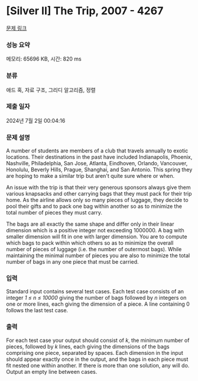 # [Silver II] The Trip, 2007 - 4267 

[문제 링크](https://www.acmicpc.net/problem/4267) 

### 성능 요약

메모리: 65696 KB, 시간: 820 ms

### 분류

애드 혹, 자료 구조, 그리디 알고리즘, 정렬

### 제출 일자

2024년 7월 2일 00:04:16

### 문제 설명

<p>A number of students are members of a club that travels annually to exotic locations. Their destinations in the past have included Indianapolis, Phoenix, Nashville, Philadelphia, San Jose, Atlanta, Eindhoven, Orlando, Vancouver, Honolulu, Beverly Hills, Prague, Shanghai, and San Antonio. This spring they are hoping to make a similar trip but aren't quite sure where or when.</p>

<p>An issue with the trip is that their very generous sponsors always give them various knapsacks and other carrying bags that they must pack for their trip home. As the airline allows only so many pieces of luggage, they decide to pool their gifts and to pack one bag within another so as to minimize the total number of pieces they must carry.</p>

<p>The bags are all exactly the same shape and differ only in their linear dimension which is a positive integer not exceeding 1000000. A bag with smaller dimension will fit in one with larger dimension. You are to compute which bags to pack within which others so as to minimize the overall number of pieces of luggage (i.e. the number of outermost bags). While maintaining the minimal number of pieces you are also to minimize the total number of bags in any one piece that must be carried.</p>

### 입력 

 <p>Standard input contains several test cases. Each test case consists of an integer <i>1 ≤ n ≤ 10000</i> giving the number of bags followed by <i>n</i> integers on one or more lines, each giving the dimension of a piece. A line containing 0 follows the last test case.</p>

### 출력 

 <p>For each test case your output should consist of <i>k</i>, the minimum number of pieces, followed by <i>k</i> lines, each giving the dimensions of the bags comprising one piece, separated by spaces. Each dimension in the input should appear exactly once in the output, and the bags in each piece must fit nested one within another. If there is more than one solution, any will do. Output an empty line between cases.</p>

